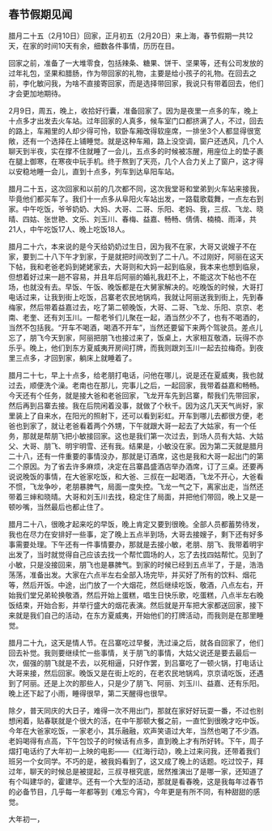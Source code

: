 ## 春节假期见闻

腊月二十五（2月10日）回家，正月初五（2月20日）来上海，春节假期一共12天，在家的时间10天有余，细数各件事情，历历在目。

回家之前，准备了一大堆零食，包括辣条、糖果、饼干、坚果等，还有公司发放的过年礼包，坚果和腊肠，作为带回家的礼物，主要是给小孩子的礼物。在回去之前，李化敏问我，为啥不直接寄回家，而是选择带回家，我说只有带着回去，他们才会更加地期待。

2月9日，周五，晚上，收拾好行囊，准备回家了。因为是夜里一点多的车，晚上十点多才出发去火车站。过年回家的人真多，候车室门口都挤满了人，不过，回去的路上，车厢里的人却少得可怜，软卧车厢改得软座席，一排坐3个人都显得很宽敞，还有一个选择在上铺睡觉。就是这种车厢，路上没空调，窗户还透风，几个人聊天到半夜，实在撑不住就睡了一会儿，五点多的时候被冻醒，用座位上的垫子裹在腿上御寒，在寒夜中玩手机。终于熬到了天亮，几个人合力关上了窗户，这才得以安稳地睡一会儿，直到十点多，列车到达阜阳车站。

腊月二十五，这次回家和以前的几次都不同，这次我堂哥和堂弟到火车站来接我，毕竟他们都买车了。我们十一点多从阜阳火车站出发，一路载歌载舞，一点左右到家。中午吃饭，爷爷奶奶、大妈、大哥、二哥、乐阳、老妈、我，三叔、飞龙、晓晴、四姑、张世艳、文乐、刘玉川、春梅、益嘉、畅畅、倩倩、楠楠、雨泽，共21人，中午吃饭17人、晚上吃饭18人。

腊月二十六，本来说的是今天给奶奶过生日，因为我不在家，大哥又说嫂子不在家，要到二十八下午才到家，于是就把时间改到了二十八。不过刚好，阿丽在这天下帖，我和老爸老妈到姥姥家去，大哥则和大妈一起到临泉，我本来也想到临泉，但想着好过来一趟不容易，并且年后阿丽的婚礼我赶不上，不能这次下帖也不在场，也就没有去。早饭、午饭、晚饭都是在大舅家解决的。吃晚饭的时候，大哥打电话过来，让我到街上吃饭，吕寨老农民地锅鸡，我就让阿丽送我到街上，先到春梅家，然后带着益嘉过去，吃了第二顿晚饭，大哥、二哥、飞龙、乐阳、京京、老南、老奎、还有刘玉川。一帮老爷们儿聚在一起，酒当然少不了，也有不喝酒的，当然不包括我。“开车不喝酒，喝酒不开车”，当然还要留下来两个驾驶员。差点儿忘了，朋飞今天到家，阿丽把朋飞也接过来了，饭桌上，大家相互敬酒，玩得不亦乐乎。晚上，他们到东方夏威夷开房间打牌，而我则跟刘玉川一起去拉梅奇。到夜里三点多，才回到家，躺床上就睡着了。

腊月二十七，早上十点多，给老朋打电话，问他在哪儿，说是还在夏威夷，我也就过去，顺便洗个澡。老南也在那儿，完事儿之后，一起回家，我带着益嘉和畅畅。今天还有个任务，就是接大爸和老爸回家，飞龙开车先到吕寨，帮我们先带回家，然后再到吕寨去接。我在后院闲着没事，就做了个秋千。因为这几天天气尚好，家里装上了自来水，在阳光的照射下，还可以看到彩虹。开车到哪儿去都很方便，老爸也到家了，就让老爸看着两个外甥，下午就跟大哥一起去了大姑家，有一个任务，那就是帮朋飞把小敏接回家。这也是我们第一次过去，到场人员有大姑、大姑父、大哥、朋飞、明宇明雪、还有我。结果是，小敏没在家。因为第二天就是腊月二十八，还有一件重要的事情没办，那就是订酒席，这也是我和大哥一起出门的第二个原因。为了省去许多麻烦，决定在吕寨昌盛酒店举办酒席，订了三桌。还要再说说晚饭的事情，在大爸家吃饭，和大爸、三叔在一起喝酒，飞龙不开心，大爸看不惯，飞龙争吵，老朋暴脾气，局面一度失控。飞龙一气之下，离家出走，当然还带着三婶和晓晴。大哥和刘玉川去找，稳定住了局面，并把他们带回，晚上又是一顿吵嘴，当然最后也都止住了。

腊月二十八，很晚才起来吃的早饭，晚上肯定又要到很晚。全部人员都蓄势待发，我也在尽力在安排好一些事，定了晚上五点半到场，大哥去接嫂子，剩下还有好多事需要处理。下午还有一件事情要办，那就是去接小敏，老朋、朋飞、我带着明宇出发了，当时就觉得自己应该去找一个帮忙圆场的人，忘了去找四姑帮忙。见到了小敏，只是没接回来，朋飞也是暴脾气。到家的时候已经到五点半了，于是，浩浩荡荡，准备出发。大家在六点半左右全部入场完毕，并买好了所有的饮料、烟花等，然后开饭。中途，出门放了一个大烟花，然后继续吃饭，敬酒，八点左右，开始我们堂兄弟轮换敬酒，然后开始上蛋糕，唱生日快乐歌，吃蛋糕，八点半左右晚饭结束，开始合影，并举行盛大的烟花表演。然后就是开车把大家都送回家，接下来就是我们自己的活动，在东方夏威夷，开始他们的打牌活动，而我则是在那里睡觉。

腊月二十九，这天是情人节。在吕寨吃过早餐，洗过澡之后，就各自回家了，他们回去补觉。我则要继续忙一些事情，关于朋飞的事情，大姑父说还是要去最后一次，倔强的朋飞就是不去，以死相逼，只好作罢，到吕寨吃了一顿火锅，打电话让大哥来接，然后回家。晚饭又是在街上吃的，在老农民地锅鸡，京京请吃饭，还遇到了阿丽。还是上次的那些人，只是少了朋飞、阿丽、刘玉川、益嘉、还有乐阳。晚上还下起了小雨，睡得很早，第二天醒得也很早。

除夕，普天同庆的大日子，难得一次不用出门，那就在家好好玩耍一番，不过也别想闲着，贴春联就是个很大的活，在中午那顿大餐之前，一直忙到很晚才吃中饭。今年在大爸家吃饭，一家老小，其乐融融，欢声笑语过大年，当然也喝了不少酒。老妈喝得有点高，下午包饺子的时候话有点多，直到晚上才有所好转。下午，周子熠打电话约了大年初一上映的电影——《红海行动》，晚上过来问我，还带着我们班另一个女同学。不巧的是，被我妈看到了，这又成了晚上的话题。吃过饺子，拜过年，聊天的时候总是被提起，三叔寻根究底，居然推演出了是哪一家，还知道了有个叫建华的，霍建华。还有一个大型的活动，那就是看春晚，这是我每年过春节的必备节目，几乎每一年都等到《难忘今宵》，今年更是有所不同，有种甜甜的感觉。

大年初一，
